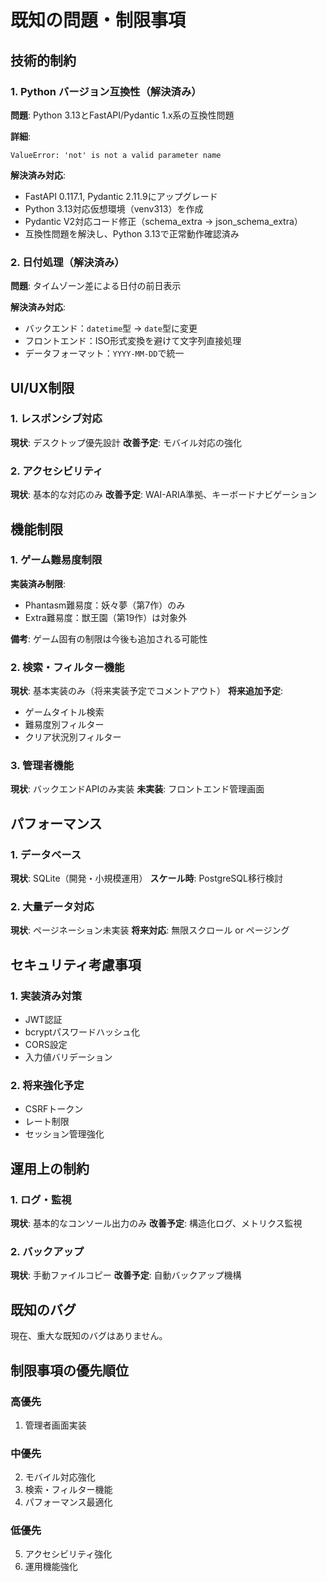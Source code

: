 # 既知の問題・制限事項

## 技術的制約

### 1. Python バージョン互換性（解決済み）
**問題**: Python 3.13とFastAPI/Pydantic 1.x系の互換性問題

**詳細**:
```
ValueError: 'not' is not a valid parameter name
```

**解決済み対応**:
- FastAPI 0.117.1, Pydantic 2.11.9にアップグレード
- Python 3.13対応仮想環境（venv313）を作成
- Pydantic V2対応コード修正（schema_extra → json_schema_extra）
- 互換性問題を解決し、Python 3.13で正常動作確認済み

### 2. 日付処理（解決済み）
**問題**: タイムゾーン差による日付の前日表示

**解決済み対応**:
- バックエンド：`datetime`型 → `date`型に変更
- フロントエンド：ISO形式変換を避けて文字列直接処理
- データフォーマット：`YYYY-MM-DD`で統一

## UI/UX制限

### 1. レスポンシブ対応
**現状**: デスクトップ優先設計
**改善予定**: モバイル対応の強化

### 2. アクセシビリティ
**現状**: 基本的な対応のみ
**改善予定**: WAI-ARIA準拠、キーボードナビゲーション

## 機能制限

### 1. ゲーム難易度制限
**実装済み制限**:
- Phantasm難易度：妖々夢（第7作）のみ
- Extra難易度：獣王園（第19作）は対象外

**備考**: ゲーム固有の制限は今後も追加される可能性

### 2. 検索・フィルター機能
**現状**: 基本実装のみ（将来実装予定でコメントアウト）
**将来追加予定**:
- ゲームタイトル検索
- 難易度別フィルター
- クリア状況別フィルター

### 3. 管理者機能
**現状**: バックエンドAPIのみ実装
**未実装**: フロントエンド管理画面

## パフォーマンス

### 1. データベース
**現状**: SQLite（開発・小規模運用）
**スケール時**: PostgreSQL移行検討

### 2. 大量データ対応
**現状**: ページネーション未実装
**将来対応**: 無限スクロール or ページング

## セキュリティ考慮事項

### 1. 実装済み対策
- JWT認証
- bcryptパスワードハッシュ化
- CORS設定
- 入力値バリデーション

### 2. 将来強化予定
- CSRFトークン
- レート制限
- セッション管理強化

## 運用上の制約

### 1. ログ・監視
**現状**: 基本的なコンソール出力のみ
**改善予定**: 構造化ログ、メトリクス監視

### 2. バックアップ
**現状**: 手動ファイルコピー
**改善予定**: 自動バックアップ機構

## 既知のバグ

現在、重大な既知のバグはありません。

## 制限事項の優先順位

### 高優先
1. 管理者画面実装

### 中優先  
2. モバイル対応強化
3. 検索・フィルター機能
4. パフォーマンス最適化

### 低優先
5. アクセシビリティ強化
6. 運用機能強化